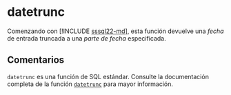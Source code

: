 ﻿---
SidebarGroup: "index-date-functions"
Autogenerated: true
---

# datetrunc

Comenzando con [!INCLUDE [sssql22-md](../../includes/sssql22-md.md)], esta función devuelve una *fecha* de entrada truncada a una *parte de fecha* especificada.

## Comentarios 

`datetrunc` es una función de SQL estándar. Consulte la documentación completa de la función [`datetrunc`](https://learn.microsoft.com/es-es/sql/t-sql/functions/datetrunc-transact-sql) para mayor información.
